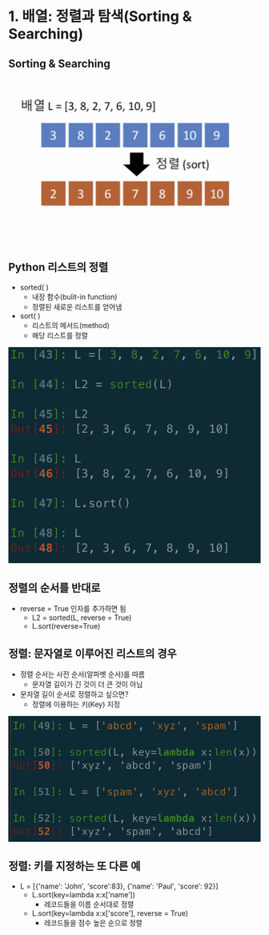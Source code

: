 # 1. 배열: 정렬과 탐색\(Sorting & Searching\)

## Sorting & Searching

![&#xC624;&#xB984;&#xCC28;&#xC21C; &#xC815;&#xB82C;](../.gitbook/assets/2019-12-29-5.40.41.png)

## Python 리스트의 정렬

* sorted\( \)
  * 내장 함수\(bulit-in function\)
  * 정렬된 새로운 리스트를 얻어냄
* sort\( \)
  * 리스트의 메서드\(method\)
  * 해당 리스트를 정렬

![](../.gitbook/assets/2019-12-29-5.43.17.png)

## 정렬의 순서를 반대로

* reverse = True 인자를 추가하면 됨
  * L2 = sorted\(L, reverse = True\)
  * L.sort\(reverse=True\)

## 정렬: 문자열로 이루어진 리스트의 경우

* 정렬 순서는 사전 순서\(알파벳 순서\)를 따름
  * 문자열 길이가 긴 것이 더 큰 것이 아님
* 문자열 길이 순서로 정렬하고 싶으면?
  * 정렬에 이용하는 키\(Key\) 지정

![key &#xB97C; &#xAE38;&#xC774;&#xB85C; &#xC9C0;&#xC815;&#xD574;&#xC11C; &#xC815;&#xB82C;](../.gitbook/assets/2019-12-29-5.47.47.png)

## 정렬: 키를 지정하는 또 다른 예

* L = \[{'name′: 'John′,  'score′:83}, {'name′: 'Paul′, 'score′: 92}\]
  * L.sort\(key=lambda x:x\['name′\]\)
    * 레코드들을 이름 순서대로 정렬
  * L.sort\(key=lambda x:x\['score'\], reverse = True\)
    * 레코드들을 점수 높은 순으로 정렬



